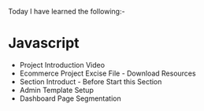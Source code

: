 Today I have learned the following:-

# Javascript
- Project Introduction Video
- Ecommerce Project Excise File - Download Resources
- Section Introduct - Before Start this Section
- Admin Template Setup
- Dashboard Page Segmentation